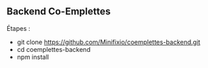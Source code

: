 ## Backend Co-Emplettes

Étapes :
- git clone https://github.com/Minifixio/coemplettes-backend.git
- cd coemplettes-backend
- npm install
